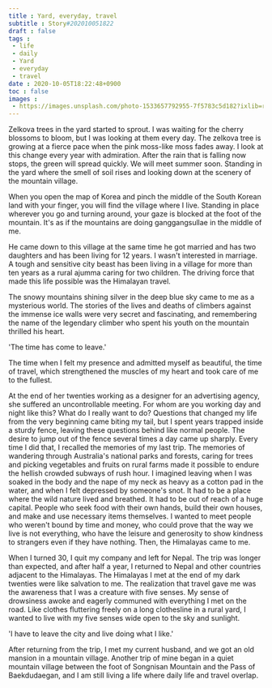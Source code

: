 ```yaml
---
title : Yard, everyday, travel
subtitle : Story#202010051822
draft : false
tags :
 - life
 - daily
 - Yard
 - everyday
 - travel
date : 2020-10-05T18:22:48+0900
toc : false
images : 
 - https://images.unsplash.com/photo-1533657792955-7f5783c5d182?ixlib=rb-1.2.1&q=80&fm=jpg&crop=entropy&cs=tinysrgb&w=1080&fit=max&ixid=eyJhcHBfaWQiOjE1NTU0OX0
---
```

Zelkova trees in the yard started to sprout. I was waiting for the cherry blossoms to bloom, but I was looking at them every day. The zelkova tree is growing at a fierce pace when the pink moss-like moss fades away. I look at this change every year with admiration. After the rain that is falling now stops, the green will spread quickly. We will meet summer soon. Standing in the yard where the smell of soil rises and looking down at the scenery of the mountain village.  

When you open the map of Korea and pinch the middle of the South Korean land with your finger, you will find the village where I live. Standing in place wherever you go and turning around, your gaze is blocked at the foot of the mountain. It's as if the mountains are doing ganggangsullae in the middle of me.  

He came down to this village at the same time he got married and has two daughters and has been living for 12 years. I wasn't interested in marriage. A tough and sensitive city beast has been living in a village for more than ten years as a rural ajumma caring for two children. The driving force that made this life possible was the Himalayan travel.  

The snowy mountains shining silver in the deep blue sky came to me as a mysterious world. The stories of the lives and deaths of climbers against the immense ice walls were very secret and fascinating, and remembering the name of the legendary climber who spent his youth on the mountain thrilled his heart.  

'The time has come to leave.'  

The time when I felt my presence and admitted myself as beautiful, the time of travel, which strengthened the muscles of my heart and took care of me to the fullest.  

At the end of her twenties working as a designer for an advertising agency, she suffered an uncontrollable meeting. For whom are you working day and night like this? What do I really want to do? Questions that changed my life from the very beginning came biting my tail, but I spent years trapped inside a sturdy fence, leaving these questions behind like normal people. The desire to jump out of the fence several times a day came up sharply. Every time I did that, I recalled the memories of my last trip. The memories of wandering through Australia's national parks and forests, caring for trees and picking vegetables and fruits on rural farms made it possible to endure the hellish crowded subways of rush hour. I imagined leaving when I was soaked in the body and the nape of my neck as heavy as a cotton pad in the water, and when I felt depressed by someone's snot. It had to be a place where the wild nature lived and breathed. It had to be out of reach of a huge capital. People who seek food with their own hands, build their own houses, and make and use necessary items themselves. I wanted to meet people who weren't bound by time and money, who could prove that the way we live is not everything, who have the leisure and generosity to show kindness to strangers even if they have nothing. Then, the Himalayas came to me.  

When I turned 30, I quit my company and left for Nepal. The trip was longer than expected, and after half a year, I returned to Nepal and other countries adjacent to the Himalayas. The Himalayas I met at the end of my dark twenties were like salvation to me. The realization that travel gave me was the awareness that I was a creature with five senses. My sense of drowsiness awoke and eagerly communed with everything I met on the road. Like clothes fluttering freely on a long clothesline in a rural yard, I wanted to live with my five senses wide open to the sky and sunlight.  

'I have to leave the city and live doing what I like.'  

After returning from the trip, I met my current husband, and we got an old mansion in a mountain village. Another trip of mine began in a quiet mountain village between the foot of Songnisan Mountain and the Pass of Baekdudaegan, and I am still living a life where daily life and travel overlap.